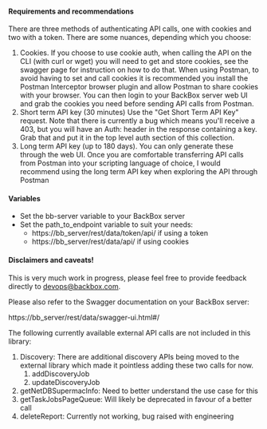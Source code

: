 #### **Requirements and recommendations**
There are three methods of authenticating API calls, one with cookies and two with a token. There are some nuances, depending which you choose:
1. Cookies. If you choose to use cookie auth, when calling the API on the CLI (with curl or wget) you will need to get and store cookies, see the swagger page for instruction on how to do that. When using Postman, to avoid having to set and call cookies it is recommended you install the Postman Interceptor browser plugin and allow Postman to share cookies with your browser. You can then login to your BackBox server web UI and grab the cookies you need before sending API calls from Postman.
2. Short term API key (30 minutes) Use the "Get Short Term API Key" request. Note that there is currently a bug which means you'll receive a 403, but you will have an Auth: header in the response containing a key. Grab that and put it in the top level auth section of this collection.
3. Long term API key (up to 180 days). You can only generate these through the web UI. Once you are comfortable transferring API calls from Postman into your scripting language of choice, I would recommend using the long term API key when exploring the API through Postman

#### **Variables**
* Set the bb-server variable to your BackBox server
* Set the path_to_endpoint variable to suit your needs:
  * https://bb_server/rest/data/token/api/ if using a token
  * https://bb_server/rest/data/api/ if using cookies

#### **Disclaimers and caveats!**
This is very much work in progress, please feel free to provide feedback directly to devops@backbox.com. 

Please also refer to the Swagger documentation on your BackBox server:

https://bb_server/rest/data/swagger-ui.html#/

The following currently available external API calls are not included in this library:

1. Discovery: There are additional discovery APIs being moved to the external library which made it pointless adding these two calls for now.
    1. addDiscoveryJob
    2. updateDiscoveryJob
2. getNetDBSupermacInfo: Need to better understand the use case for this
3. getTaskJobsPageQueue: Will likely be deprecated in favour of a better call
4. deleteReport: Currently not working, bug raised with engineering
